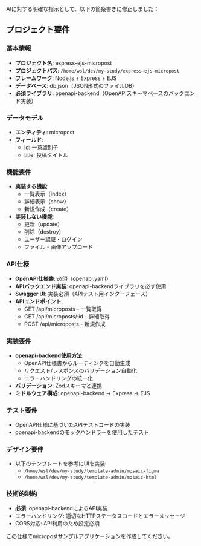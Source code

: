 AIに対する明確な指示として、以下の箇条書きに修正しました：

## プロジェクト要件

### 基本情報
- **プロジェクト名**: express-ejs-micropost
- **プロジェクトパス**: `/home/wsl/dev/my-study/express-ejs-micropost`
- **フレームワーク**: Node.js + Express + EJS
- **データベース**: db.json（JSON形式のファイルDB）
- **必須ライブラリ**: openapi-backend（OpenAPIスキーマベースのバックエンド実装）

### データモデル
- **エンティティ**: micropost
- **フィールド**:
  - id: 一意識別子
  - title: 投稿タイトル

### 機能要件
- **実装する機能**:
  - 一覧表示（index）
  - 詳細表示（show）
  - 新規作成（create）
- **実装しない機能**:
  - 更新（update）
  - 削除（destroy）
  - ユーザー認証・ログイン
  - ファイル・画像アップロード

### API仕様
- **OpenAPI仕様書**: 必須（openapi.yaml）
- **APIバックエンド実装**: openapi-backendライブラリを必ず使用
- **Swagger UI**: 実装必須（APIテスト用インターフェース）
- **APIエンドポイント**:
  - GET /api/microposts - 一覧取得
  - GET /api/microposts/:id - 詳細取得
  - POST /api/microposts - 新規作成

### 実装要件
- **openapi-backend使用方法**:
  - OpenAPI仕様書からルーティングを自動生成
  - リクエスト/レスポンスのバリデーション自動化
  - エラーハンドリングの統一化
- **バリデーション**: Zodスキーマと連携
- **ミドルウェア構成**: openapi-backend → Express → EJS

### テスト要件
- OpenAPI仕様に基づいたAPIテストコードの実装
- openapi-backendのモックハンドラーを使用したテスト

### デザイン要件
- 以下のテンプレートを参考にUIを実装:
  - `/home/wsl/dev/my-study/template-admin/mosaic-figma`
  - `/home/wsl/dev/my-study/template-admin/mosaic-html`

### 技術的制約
- **必須**: openapi-backendによるAPI実装
- エラーハンドリング: 適切なHTTPステータスコードとエラーメッセージ
- CORS対応: API利用のため設定必須

この仕様でmicropostサンプルアプリケーションを作成してください。